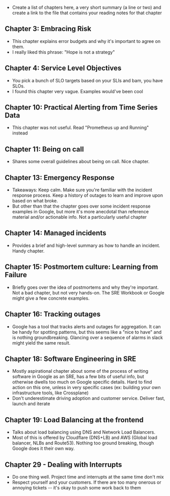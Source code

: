 - Create a list of chapters here, a very short summary (a line or two) and create a link to the file that contains your reading notes for that chapter

## Chapter 3: Embracing Risk
- This chapter explains error budgets and why it's important to agree on them.
- I really liked this phrase: "Hope is not a strategy"

## Chapter 4: Service Level Objectives
- You pick a bunch of SLO targets based on your SLIs and bam, you have SLOs.
- I found this chapter very vague. Examples would've been cool

## Chapter 10: Practical Alerting from Time Series Data
- This chapter was not useful. Read "Prometheus up and Running" instead

## Chapter 11: Being on call
- Shares some overall guidelines about being on call. Nice chapter.

## Chapter 13: Emergency Response
- Takeaways: Keep calm. Make sure you're familiar with the incident response process. Keep a history of outages to learn and improve upon based on what broke.
- But other than that the chapter goes over some incident response examples in Google, but more it's more anecdotal than reference material and/or actionable info. Not a particularly useful chapter

## Chapter 14: Managed incidents
- Provides a brief and high-level summary as how to handle an incident. Handy chapter.

## Chapter 15: Postmortem culture: Learning from Failure
- Briefly goes over the idea of postmortems and why they're important. Not a bad chapter, but not very hands-on. The SRE Workbook or Google might give a few concrete examples.

## Chapter 16: Tracking outages
- Google has a tool that tracks alerts and outages for aggregation. It can be handy for spotting patterns, but this seems like a "nice to have" and is nothing groundbreaking. Glancing over a sequence of alarms in slack might yield the same result.

## Chapter 18: Software Engineering in SRE
- Mostly aspirational chapter about some of the process of writing software in Google as an SRE, has a few bits of useful info, but otherwise dwells too much on Google specific details. Hard to find action on this one, unless in very specific cases (ex: building your own infrastructure tools, like Crossplane)
- Don't underestimate driving adoption and customer service. Deliver fast, launch and iterate

## Chapter 19: Load Balancing at the frontend
- Talks about load balancing using DNS and Network Load Balancers.
- Most of this is offered by Cloudflare (DNS+LB) and AWS (Global load balancer, NLBs and Route53). Nothing too ground breaking, though Google does it their own way.


## Chapter 29 - Dealing with Interrupts
- Do one thing well. Project time and interrupts at the same time don't mix
- Respect yourself and your customers. If there are too many onerous or annoying tickets -- it's okay to push some work back to them